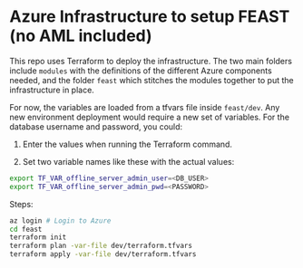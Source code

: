 # Azure Infrastructure to setup FEAST (no AML included)

This repo uses Terraform to deploy the infrastructure. The two main folders include `modules` with the definitions of the different Azure components needed, and the folder `feast` which stitches the modules together to put the infrastructure in place.

For now, the variables are loaded from a tfvars file inside `feast/dev`. Any new environment deployment would require a new set of variables. For the database username and password, you could:

1) Enter the values when running the Terraform command.

2) Set two variable names like these with the actual values:

```bash
export TF_VAR_offline_server_admin_user=<DB_USER>
export TF_VAR_offline_server_admin_pwd=<PASSWORD>
```

Steps:

```bash
az login # Login to Azure
cd feast
terraform init
terraform plan -var-file dev/terraform.tfvars
terraform apply -var-file dev/terraform.tfvars
```

